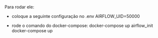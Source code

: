 Para rodar ele:

- coloque a seguinte configuração no .env
AIRFLOW_UID=50000

- rode o comando do docker-compose:
docker-compose up airflow_init
docker-compose up
